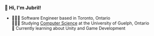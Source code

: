 ### 👋 Hi, I'm Jubril!
- 👩🏻‍💻 Software Engineer based in Toronto, Ontario<br/>
👩🏻‍🎓 Studying [Computer Science](https://www.uoguelph.ca/programs/computer-science/) at the University of Guelph, Ontario<br/>
💭 Currently learning about Unity and Game Development
